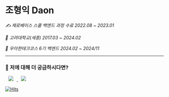 # 조형익 Daon

_✍️ 제로베이스 스쿨 백엔드 과정 수료 2022.08 ~ 2023.01_

_🏫 고려대학교(세종) 2017.03 ~ 2024.02_

_🏫 우아한테크코스 6기 백엔드 2024.02 ~ 2024/11_

---

###  💭 저에 대해 더 궁금하시다면?
<a href="https://velog.io/@ikjo39/">
    <img 
        src="https://img.shields.io/badge/Velog-11B48A?style=flat-square&logo=Vimeo&logoColor=white&link=https://velog.io/@ikjo39"
        style="height : auto; margin-left : 10px; margin-right : 10px;"/>
</a>
<a href="https://www.instagram.com/h._ik._/">
    <img 
        src="https://img.shields.io/badge/instagram-E4405F?style=flat-square&logo=instagram&logoColor=white&link=https://www.instagram.com/h._ik._/"
        style="height : auto; margin-left : 10px; margin-right : 10px;"/>
</a>

[![Hits](https://hits.seeyoufarm.com/api/count/incr/badge.svg?url=https%3A%2F%2Fgithub.com%2FOhzzi&count_bg=%2379C83D&title_bg=%23555555&icon=&icon_color=%23E7E7E7&title=hits&edge_flat=false)](https://hits.seeyoufarm.com)
